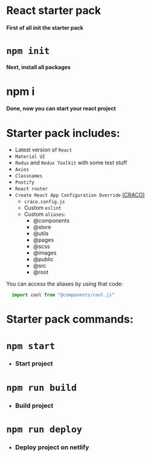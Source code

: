 # React starter pack

#### First of all init the starter pack

# ```npm init```

#### Next, install all packages

# npm i

#### Done, now you can start your react project

# Starter pack includes:

- Latest version of ```React```
- ```Material UI```
- ```Redux``` and ```Redux Toolkit``` with some test stuff
- ```Axios```
- ```Classnames```
- ```Pnotify```
- ```React router```
- ```Create React App Configuration Override``` [(CRACO)](https://craco.js.org/)
  - ```craco.config.js```
  - Custom ```eslint``` 
  - Custom ```aliases```: 
    - @components
    - @store
    - @utils
    - @pages
    - @scss
    - @images
    - @public
    - @src
    - @root

You can access the aliases by using that code:

```javascript
  import cool from "@components/cool.js"
```

# Starter pack commands:

# ```npm start```

- ### Start project

# ```npm run build```

- ### Build project

# ```npm run deploy```

- ### Deploy project on netlify
